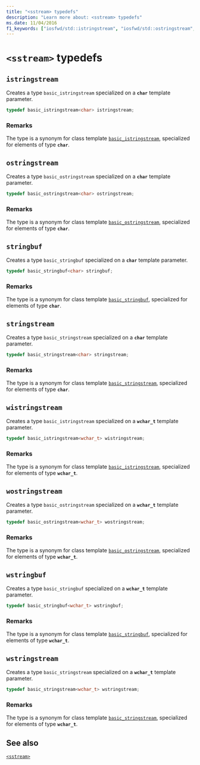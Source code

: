 ```yaml
---
title: "<sstream> typedefs"
description: "Learn more about: <sstream> typedefs"
ms.date: 11/04/2016
f1_keywords: ["iosfwd/std::istringstream", "iosfwd/std::ostringstream", "iosfwd/std::stringbuf", "iosfwd/std::stringstream", "iosfwd/std::wistringstream", "iosfwd/std::wostringstream", "iosfwd/std::wstringbuf", "iosfwd/std::wstringstream"]
---
```

# `<sstream>` typedefs

## <a name="istringstream"></a> `istringstream`

Creates a type `basic_istringstream` specialized on a **`char`** template parameter.

```cpp
typedef basic_istringstream<char> istringstream;
```

### Remarks

The type is a synonym for class template [`basic_istringstream`](../standard-library/basic-istringstream-class.md), specialized for elements of type **`char`**.

## <a name="ostringstream"></a> `ostringstream`

Creates a type `basic_ostringstream` specialized on a **`char`** template parameter.

```cpp
typedef basic_ostringstream<char> ostringstream;
```

### Remarks

The type is a synonym for class template [`basic_ostringstream`](../standard-library/basic-ostringstream-class.md), specialized for elements of type **`char`**.

## <a name="stringbuf"></a> `stringbuf`

Creates a type `basic_stringbuf` specialized on a **`char`** template parameter.

```cpp
typedef basic_stringbuf<char> stringbuf;
```

### Remarks

The type is a synonym for class template [`basic_stringbuf`](../standard-library/basic-stringbuf-class.md), specialized for elements of type **`char`**.

## <a name="stringstream"></a> `stringstream`

Creates a type `basic_stringstream` specialized on a **`char`** template parameter.

```cpp
typedef basic_stringstream<char> stringstream;
```

### Remarks

The type is a synonym for class template [`basic_stringstream`](../standard-library/basic-stringstream-class.md), specialized for elements of type **`char`**.

## <a name="wistringstream"></a> `wistringstream`

Creates a type `basic_istringstream` specialized on a **`wchar_t`** template parameter.

```cpp
typedef basic_istringstream<wchar_t> wistringstream;
```

### Remarks

The type is a synonym for class template [`basic_istringstream`](../standard-library/basic-istringstream-class.md), specialized for elements of type **`wchar_t`**.

## <a name="wostringstream"></a> `wostringstream`

Creates a type `basic_ostringstream` specialized on a **`wchar_t`** template parameter.

```cpp
typedef basic_ostringstream<wchar_t> wostringstream;
```

### Remarks

The type is a synonym for class template [`basic_ostringstream`](../standard-library/basic-ostringstream-class.md), specialized for elements of type **`wchar_t`**.

## <a name="wstringbuf"></a> `wstringbuf`

Creates a type `basic_stringbuf` specialized on a **`wchar_t`** template parameter.

```cpp
typedef basic_stringbuf<wchar_t> wstringbuf;
```

### Remarks

The type is a synonym for class template [`basic_stringbuf`](../standard-library/basic-stringbuf-class.md), specialized for elements of type **`wchar_t`**.

## <a name="wstringstream"></a> `wstringstream`

Creates a type `basic_stringstream` specialized on a **`wchar_t`** template parameter.

```cpp
typedef basic_stringstream<wchar_t> wstringstream;
```

### Remarks

The type is a synonym for class template [`basic_stringstream`](../standard-library/basic-stringstream-class.md), specialized for elements of type **`wchar_t`**.

## See also

[`<sstream>`](../standard-library/sstream.md)
